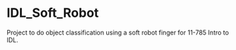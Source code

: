# IDL_Soft_Robot

Project to do object classification using a soft robot finger for 11-785 Intro to IDL.
